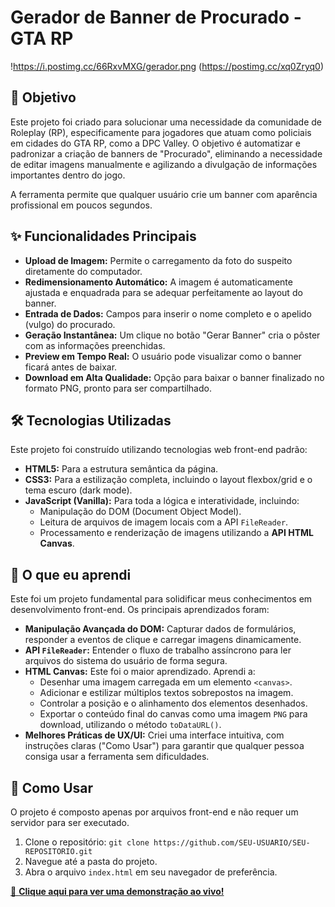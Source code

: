 # Gerador de Banner de Procurado - GTA RP

!https://i.postimg.cc/66RxvMXG/gerador.png (https://postimg.cc/xq0Zryq0)

## 🎯 Objetivo

Este projeto foi criado para solucionar uma necessidade da comunidade de Roleplay (RP), especificamente para jogadores que atuam como policiais em cidades do GTA RP, como a DPC Valley. O objetivo é automatizar e padronizar a criação de banners de "Procurado", eliminando a necessidade de editar imagens manualmente e agilizando a divulgação de informações importantes dentro do jogo.

A ferramenta permite que qualquer usuário crie um banner com aparência profissional em poucos segundos.

## ✨ Funcionalidades Principais

- **Upload de Imagem:** Permite o carregamento da foto do suspeito diretamente do computador.
- **Redimensionamento Automático:** A imagem é automaticamente ajustada e enquadrada para se adequar perfeitamente ao layout do banner.
- **Entrada de Dados:** Campos para inserir o nome completo e o apelido (vulgo) do procurado.
- **Geração Instantânea:** Um clique no botão "Gerar Banner" cria o pôster com as informações preenchidas.
- **Preview em Tempo Real:** O usuário pode visualizar como o banner ficará antes de baixar.
- **Download em Alta Qualidade:** Opção para baixar o banner finalizado no formato PNG, pronto para ser compartilhado.

## 🛠️ Tecnologias Utilizadas

Este projeto foi construído utilizando tecnologias web front-end padrão:

- **HTML5:** Para a estrutura semântica da página.
- **CSS3:** Para a estilização completa, incluindo o layout flexbox/grid e o tema escuro (dark mode).
- **JavaScript (Vanilla):** Para toda a lógica e interatividade, incluindo:
  - Manipulação do DOM (Document Object Model).
  - Leitura de arquivos de imagem locais com a API `FileReader`.
  - Processamento e renderização de imagens utilizando a **API HTML Canvas**.

## 📖 O que eu aprendi

Este foi um projeto fundamental para solidificar meus conhecimentos em desenvolvimento front-end. Os principais aprendizados foram:

- **Manipulação Avançada do DOM:** Capturar dados de formulários, responder a eventos de clique e carregar imagens dinamicamente.
- **API `FileReader`:** Entender o fluxo de trabalho assíncrono para ler arquivos do sistema do usuário de forma segura.
- **HTML Canvas:** Este foi o maior aprendizado. Aprendi a:
  - Desenhar uma imagem carregada em um elemento `<canvas>`.
  - Adicionar e estilizar múltiplos textos sobrepostos na imagem.
  - Controlar a posição e o alinhamento dos elementos desenhados.
  - Exportar o conteúdo final do canvas como uma imagem `PNG` para download, utilizando o método `toDataURL()`.
- **Melhores Práticas de UX/UI:** Criei uma interface intuitiva, com instruções claras ("Como Usar") para garantir que qualquer pessoa consiga usar a ferramenta sem dificuldades.

## 🚀 Como Usar

O projeto é composto apenas por arquivos front-end e não requer um servidor para ser executado.

1.  Clone o repositório: `git clone https://github.com/SEU-USUARIO/SEU-REPOSITORIO.git`
2.  Navegue até a pasta do projeto.
3.  Abra o arquivo `index.html` em seu navegador de preferência.

[🔗 **Clique aqui para ver uma demonstração ao vivo!**](URL_DO_SEU_PROJETO_ONLINE_AQUI)
